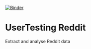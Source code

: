 [![Binder](https://mybinder.org/badge_logo.svg)](https://mybinder.org/v2/gh/yusueliu/reddit/master)
# UserTesting Reddit
Extract and analyse Reddit data
